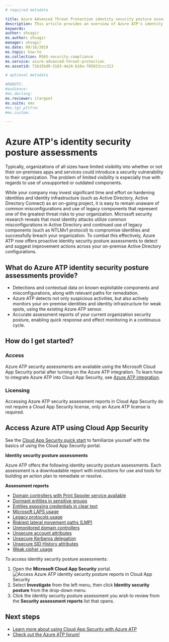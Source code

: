 ```yaml
---
# required metadata

title: Azure Advanced Threat Protection identity security posture assessments
description: This article provides an overview of Azure ATP's identity security posture assessment reports.
keywords:
author: shsagir
ms.author: shsagir
manager: shsagir
ms.date: 09/16/2019
ms.topic: how-to
ms.collection: M365-security-compliance
ms.service: azure-advanced-threat-protection
ms.assetid: 71b15bd9-3183-4e24-b18a-705023ccc313

# optional metadata

#ROBOTS:
#audience:
#ms.devlang:
ms.reviewer: itargoet
ms.suite: ems
#ms.tgt_pltfrm:
#ms.custom:

---
```


# Azure ATP's identity security posture assessments

Typically, organizations of all sizes have limited visibility into whether or not their on-premises apps and services could introduce a security vulnerability to their organization. The problem of limited visibility is especially true with regards to use of unsupported or outdated components.

While your company may invest significant time and effort on hardening identities and identity infrastructure (such as Active Directory, Active Directory Connect) as an on-going project, it is easy to remain unaware of common misconfigurations and use of legacy components that represent one of the greatest threat risks to your organization. Microsoft security research reveals that most identity attacks utilize common misconfigurations in Active Directory and continued use of legacy components (such as NTLMv1 protocol) to compromise identities and successfully breach your organization. To combat this effectively, Azure ATP now offers proactive identity security posture assessments to detect and suggest improvement actions across your on-premise Active Directory configurations.

## What do Azure ATP identity security posture assessments provide?

- Detections and contextual data on known exploitable components and misconfigurations, along with relevant paths for remediation.
- Azure ATP detects not only suspicious activities, but also actively monitors your on-premise identities and identity infrastructure for weak spots, using the existing Azure ATP sensor.
- Accurate assessment reports of your current organization security posture, enabling quick response and effect monitoring in a continuous cycle.

## How do I get started?

### Access

Azure ATP security assessments are available using the Microsoft Cloud App Security portal after turning on the Azure ATP integration. To learn how to integrate Azure ATP into Cloud App Security, see [Azure ATP integration](/cloud-app-security/aatp-integration).

### Licensing

Accessing Azure ATP security assessment reports in Cloud App Security do not require a Cloud App Security license, only an Azure ATP license is required.

## Access Azure ATP using Cloud App Security

See the [Cloud App Security quick start](/cloud-app-security/getting-started-with-cloud-app-security) to familiarize yourself with the basics of using the Cloud App Security portal.

**Identity security posture assessments**

Azure ATP offers the following identity security posture assessments. Each assessment is a downloadable report with instructions for use and tools for building an action plan to remediate or resolve.

**Assessment reports**

- [Domain controllers with Print Spooler service available](atp-cas-isp-print-spooler.md)
- [Dormant entities in sensitive groups](atp-cas-isp-dormant-entities.md)
- [Entities exposing credentials in clear text](atp-cas-isp-clear-text.md)
- [Microsoft LAPS usage](atp-cas-isp-laps.md)
- [Legacy protocols usage](atp-cas-isp-legacy-protocols.md)
- [Riskiest lateral movement paths (LMP)](atp-cas-isp-riskiest-lmp.md)
- [Unmonitored domain controllers](atp-cas-isp-unmonitored-domain-controller.md)
- [Unsecure account attributes](atp-cas-isp-unsecure-account-attributes.md)
- [Unsecure Kerberos delegation](atp-cas-isp-unconstrained-kerberos.md)
- [Unsecure SID History attributes](atp-cas-isp-unsecure-sid-history-attribute.md)
- [Weak cipher usage](atp-cas-isp-weak-cipher.md)

To access identity security posture assessments:

1. Open the **Microsoft Cloud App Security** portal.
    ![Access Azure ATP identity security posture reports in Cloud App Security](media/atp-cas-isp-report-1.png)
1. Select **Investigate** from the left menu, then click **Identity security posture** from the drop-down menu.
1. Click the identity security posture assessment you wish to review from the **Security assessment reports** list that opens.

## Next steps

- [Learn more about using Cloud App Security with Azure ATP](atp-activities-filtering-mcas.md)
- [Check out the Azure ATP forum!](https://aka.ms/azureatpcommunity)